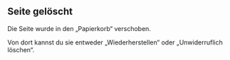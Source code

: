 ## Seite gelöscht

Die Seite wurde in den „Papierkorb“ verschoben.

Von dort kannst du sie entweder „Wiederherstellen“ oder „Unwiderruflich löschen“.
